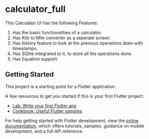 # calculator_full

This Calculator UI has the following Features:
1. Has the basic functionalities of a calculator.
2. Has Kilo to Mile converter as a seperate screen.
3. Has history feature to look at the previous operations doen with timestamps.
4. Has SQlite integrated to it, to store all the operations done.
5. Has Equation support.

## Getting Started

This project is a starting point for a Flutter application.

A few resources to get you started if this is your first Flutter project:

- [Lab: Write your first Flutter app](https://docs.flutter.dev/get-started/codelab)
- [Cookbook: Useful Flutter samples](https://docs.flutter.dev/cookbook)

For help getting started with Flutter development, view the
[online documentation](https://docs.flutter.dev/), which offers tutorials,
samples, guidance on mobile development, and a full API reference.
